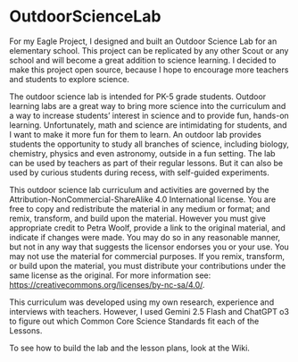 # OutdoorScienceLab
For my Eagle Project, I designed and built an Outdoor Science Lab for an elementary school. This project can be replicated by any other Scout or any school and will become a great addition to science learning. I decided to make this project open source, because I hope to encourage more teachers and students to explore science.

The outdoor science lab is intended for PK-5 grade students. Outdoor learning labs are a great way to bring more science into the curriculum and a way to increase students’ interest in science and to provide fun, hands-on learning. Unfortunately, math and science are intimidating for students, and I want to make it more fun for them to learn. An outdoor lab provides students the opportunity to study all branches of science, including biology, chemistry, physics and even astronomy, outside in a fun setting. The lab can be used by teachers as part of their regular lessons. But it can also be used by curious students during recess, with self-guided experiments. 

This outdoor science lab curriculum and activities are governed by the Attribution-NonCommercial-ShareAlike 4.0 International license. You are free to copy and redistribute the material in any medium or format; and remix, transform, and build upon the material. However you must give appropriate credit to Petra Woolf, provide a link to the original material, and indicate if changes were made. You may do so in any reasonable manner, but not in any way that suggests the licensor endorses you or your use. You may not use the material for commercial purposes. If you remix, transform, or build upon the material, you must distribute your contributions under the same license as the original. For more information see: https://creativecommons.org/licenses/by-nc-sa/4.0/.

This curriculum was developed using my own research, experience and interviews with teachers. However, I used Gemini 2.5 Flash and ChatGPT o3 to figure out which Common Core Science Standards fit each of the Lessons. 

To see how to build the lab and the lesson plans, look at the Wiki.

